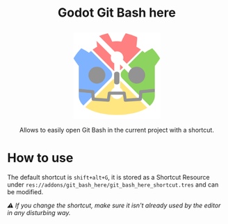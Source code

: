 # <p align="center">Godot Git Bash here
<p align="center">
<img src="https://github.com/turboseb/godot-bit-bash-here/blob/master/icon.svg" width="200">
<p align="center">
Allows to easily open Git Bash in the current project with a shortcut.
</p>

# How to use
The default shortcut is <code>shift+alt+G</code>, it is stored as a Shortcut Resource under <code>res://addons/git_bash_here/git_bash_here_shortcut.tres</code> and can be modified.

<i>⚠️ If you change the shortcut, make sure it isn't already used by the editor in any disturbing way.

